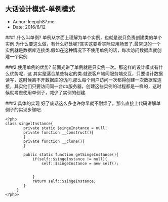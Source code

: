 ## 大话设计模式-单例模式

- Auhor: leepyh87.me
- Date: 2016/6/12

###1.什么叫单例?
单例从字面上理解为单个实例，也就是说只负责创建类的单个实例.为什么要这么做，有什么好处呢?其实这要看实际应用场景了.最常见的一个实例就是数据库连接类.假如在这种情况下不使用单例的话，每次访问数据库就创建一个实例.

###2.使用单例的优势?
前面光讲了单例就是只实例一次。那这样的设计模式有什么优势呢，这 其实是适合某些特定的类.就说客户端同服务端交互，只要设计数据读写，这时候离不开数据库的访问.那么每个用户访问一次都得创建一次数据库连接，其实他们只要访问同一台db服务器，创建这些实例的过程都是一样的，这时候就考虑使用单例子，减少了实例的创建.

###3.具体的实现
好了废话这么多也许你早就不耐烦了。那么直接上代码讲解单例子的实现步骤吧.

```
<?php
class singelInstance{
        private static $singeInstance = null;
        private function __construct(){
        }
        private function __clone(){
        }

        public static function getSingeInstance(){
            if(self::$singeInstance != null){
                self::$singeInstance = new self();


            }
            return self::$singeInstance;
        }
     }
<?php>
```
